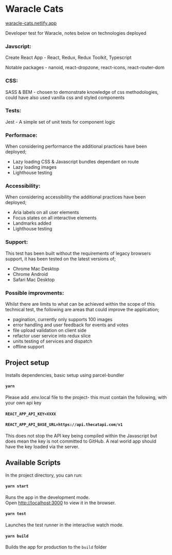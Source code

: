 # Waracle Cats

[waracle-cats.netlify.app](https://waracle-cats.netlify.app)

Developer test for Waracle, notes below on technologies deployed

### Javscript: 
Create React App - React, Redux, Redux Toolkit, Typescript

Notable packages - nanoid, react-dropzone, react-icons, react-router-dom

### CSS:
SASS & BEM - chosen to demonstrate knowledge of css methodologies, could have also used vanilla css and styled components

### Tests:
Jest - A simple set of unit tests for component logic

### Performace:
When considering performance the additional practices have been deployed;

- Lazy loading CSS & Javascript bundles dependant on route
- Lazy loading images
- Lighthouse testing

### Accessibility:
When considering accessibility the additional practices have been deployed;

- Aria labels on all user elements
- Focus states on all interactive elements
- Landmarks added
- Lighthouse testing

### Support:
This test has been built without the requirements of legacy browsers support, it has been tested on the latest versions of;

- Chrome Mac Desktop
- Chrome Android
- Safari Mac Desktop

### Possible improvments:
Whilst there are limits to what can be achieved within the scope of this technical test, the following are areas that could improve the application;

- pagination, currently only supports 100 images
- error handling and user feedback for events and votes
- file upload validation on client side
- refactor user service into redux slice
- units testing of services and dispatch
- offline support

## Project setup
Installs dependencies, basic setup using parcel-bundler

#### `yarn`

Please add .env.local file to the project- this must contain the following, with your own api key

#### `REACT_APP_API_KEY=XXXX`
#### `REACT_APP_API_BASE_URL=https://api.thecatapi.com/v1`

This does not stop the API key being compiled within the Javascript but does mean the key is not committed to GitHub. A real world app should have the key loaded via the server.

## Available Scripts

In the project directory, you can run:

#### `yarn start`

Runs the app in the development mode.<br />
Open [http://localhost:3000](http://localhost:3000) to view it in the browser.

#### `yarn test`

Launches the test runner in the interactive watch mode.

#### `yarn build`

Builds the app for production to the `build` folder
